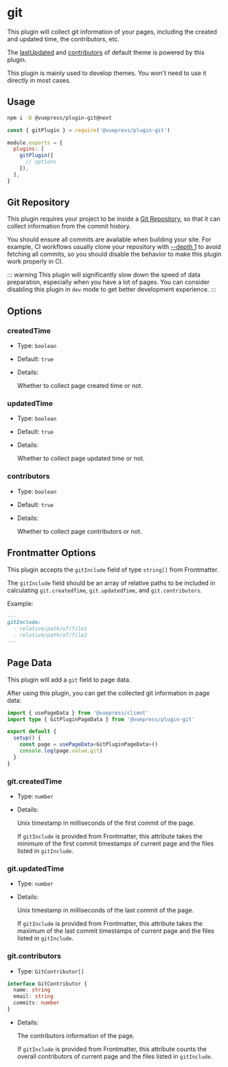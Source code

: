 # git

<NpmBadge package="@vuepress/plugin-git" />

This plugin will collect git information of your pages, including the created and updated time, the contributors, etc.

The [lastUpdated](../default-theme/config.md#lastupdated) and [contributors](../default-theme/config.md#contributors) of default theme is powered by this plugin.

This plugin is mainly used to develop themes. You won't need to use it directly in most cases.

## Usage

```bash
npm i -D @vuepress/plugin-git@next
```

```js
const { gitPlugin } = require('@vuepress/plugin-git')

module.exports = {
  plugins: [
    gitPlugin({
      // options
    }),
  ],
}
```

## Git Repository

This plugin requires your project to be inside a [Git Repository](https://git-scm.com/book/en/Git-Basics-Getting-a-Git-Repository), so that it can collect information from the commit history.

You should ensure all commits are available when building your site. For example, CI workflows usually clone your repository with [--depth 1](https://git-scm.com/docs/git-clone#Documentation/git-clone.txt---depthltdepthgt) to avoid fetching all commits, so you should disable the behavior to make this plugin work properly in CI.

::: warning
This plugin will significantly slow down the speed of data preparation, especially when you have a lot of pages. You can consider disabling this plugin in `dev` mode to get better development experience.
:::

## Options

### createdTime

- Type: `boolean`

- Default: `true`

- Details:

  Whether to collect page created time or not.

### updatedTime

- Type: `boolean`

- Default: `true`

- Details:

  Whether to collect page updated time or not.

### contributors

- Type: `boolean`

- Default: `true`

- Details:

  Whether to collect page contributors or not.

## Frontmatter Options

This plugin accepts the `gitInclude` field of type `string[]` from Frontmatter.

The `gitInclude` field should be an array of relative paths to be included in calculating `git.createdTime`, `git.updatedTime`, and `git.contributors`.

Example:

```md
---
gitInclude:
  - relative/path/of/file1
  - relative/path/of/file2
---
```

## Page Data

This plugin will add a `git` field to page data.

After using this plugin, you can get the collected git information in page data:

```ts
import { usePageData } from '@vuepress/client'
import type { GitPluginPageData } from '@vuepress/plugin-git'

export default {
  setup() {
    const page = usePageData<GitPluginPageData>()
    console.log(page.value.git)
  }
}
```

### git.createdTime

- Type: `number`

- Details:

  Unix timestamp in milliseconds of the first commit of the page.

  If `gitInclude` is provided from Frontmatter, this attribute takes the minimum of the first commit timestamps of current page and the files listed in `gitInclude`.

### git.updatedTime

- Type: `number`

- Details:

  Unix timestamp in milliseconds of the last commit of the page.

  If `gitInclude` is provided from Frontmatter, this attribute takes the maximum of the last commit timestamps of current page and the files listed in `gitInclude`.

### git.contributors

- Type: `GitContributor[]`

```ts
interface GitContributor {
  name: string
  email: string
  commits: number
}
```

- Details:

  The contributors information of the page.

  If `gitInclude` is provided from Frontmatter, this attribute counts the overall contributors of current page and the files listed in `gitInclude`.
